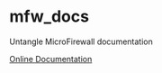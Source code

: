 # mfw_docs
Untangle MicroFirewall documentation

[Online Documentation](https://microfirewall.readthedocs.io/en/latest/?)